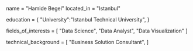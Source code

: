 name = "Hamide Begel"
located_in =  "Istanbul"


education = {
  "University":"Istanbul Technical University",
}

fields_of_interests = [
  "Data Science",
  "Data Analyst",
  "Data Visualization"
  ]

technical_background = [
  "Business Solution Consultant",
  ]
